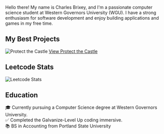 Hello there! My name is Charles Brixey, and I'm a passionate computer science student at Western Governors University (WGU). I have a strong enthusiasm for software development and enjoy building applications and games in my free time.

## My Best Projects
![Protect the Castle](https://github.com/Brixsta/Brixsta/assets/25852805/133a720b-b1f9-4dd0-87a3-dd5a73b40b99)
[View Protect the Castle](https://brixsta.github.io/Protect-the-Castle/)

## Leetcode Stats
![Leetcode Stats](https://leetcard.jacoblin.cool/Brixsta)

## Education
🎓 Currently pursuing a Computer Science degree at Western Governors University.<br />
✅ Completed the Galvanize-Level Up coding immersive.<br />
📚 BS in Accounting from Portland State University
